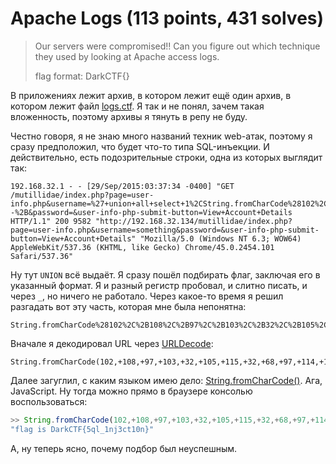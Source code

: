 # Apache Logs (113 points, 431 solves)

> Our servers were compromised!! Can you figure out which technique they used by looking at Apache access logs.
>
> flag format: DarkCTF{}

В приложениях лежит архив, в котором лежит ещё один архив, в котором лежит файл [logs.ctf](./logs.ctf). Я так и не 
понял, зачем такая вложенность, поэтому архивы я тянуть в репу не буду.

Честно говоря, я не знаю много названий техник web-атак, поэтому я сразу предположил, что будет
что-то типа SQL-инъекции. И действительно, есть подозрительные строки, одна из которых выглядит так:
```
192.168.32.1 - - [29/Sep/2015:03:37:34 -0400] "GET /mutillidae/index.php?page=user-info.php&username=%27+union+all+select+1%2CString.fromCharCode%28102%2C+108%2C+97%2C+103%2C+32%2C+105%2C+115%2C+32%2C+83%2C+81%2C+76%2C+95%2C+73%2C+110%2C+106%2C+101%2C+99%2C+116%2C+105%2C+111%2C+110%29%2C3+--%2B&password=&user-info-php-submit-button=View+Account+Details HTTP/1.1" 200 9582 "http://192.168.32.134/mutillidae/index.php?page=user-info.php&username=something&password=&user-info-php-submit-button=View+Account+Details" "Mozilla/5.0 (Windows NT 6.3; WOW64) AppleWebKit/537.36 (KHTML, like Gecko) Chrome/45.0.2454.101 Safari/537.36"
```

Ну тут `UNION` всё выдаёт. Я сразу пошёл подбирать флаг, заключая его в указанный формат. Я и разный регистр пробовал, и
слитно писать, и через `_`, но ничего не работало. Через какое-то время я решил разгадать вот эту часть, которая мне
была непонятна:
```
String.fromCharCode%28102%2C%2B108%2C%2B97%2C%2B103%2C%2B32%2C%2B105%2C%2B115%2C%2B32%2C%2B68%2C%2B97%2C%2B114%2C%2B107%2C%2B67%2C%2B84%2C%2B70%2C%2B123%2C%2B53%2C%2B113%2C%2B108%2C%2B95%2C%2B49%2C%2B110%2C%2B106%2C%2B51%2C%2B99%2C%2B116%2C%2B49%2C%2B48%2C%2B110%2C%2B125%29%2C3
```

Вначале я декодировал URL через [URLDecode](https://www.urldecode.org):
```
String.fromCharCode(102,+108,+97,+103,+32,+105,+115,+32,+68,+97,+114,+107,+67,+84,+70,+123,+53,+113,+108,+95,+49,+110,+106,+51,+99,+116,+49,+48,+110,+125),3
```

Далее загуглил, с каким языком имею дело: [String.fromCharCode()](https://developer.mozilla.org/ru/docs/Web/JavaScript/Reference/Global_Objects/String/fromCharCode).
Ага, JavaScript. Ну тогда можно прямо в браузере консолью воспользоваться:
```js
>> String.fromCharCode(102,+108,+97,+103,+32,+105,+115,+32,+68,+97,+114,+107,+67,+84,+70,+123,+53,+113,+108,+95,+49,+110,+106,+51,+99,+116,+49,+48,+110,+125)
"flag is DarkCTF{5ql_1nj3ct10n}"
```

А, ну теперь ясно, почему подбор был неуспешным.